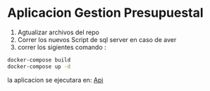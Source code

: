 # Aplicacion Gestion Presupuestal

1. Agtualizar archivos del repo
2. Correr los nuevos Script de sql server en caso de aver
3. correr los sigientes comando :
 ```bash
 docker-compose build
 docker-compose up -d
 ```
 la aplicacion se ejecutara en: [Api](http://localhost:8001/swagger/index.html)
 